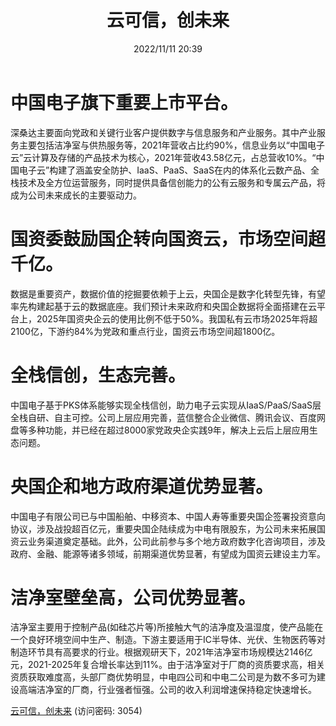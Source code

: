 ﻿---
title: 云可信，创未来
date: 2022/11/11 20:39
tags:
- 专业工程
- 公司深度研究
updated: 
---

# 中国电子旗下重要上市平台。
深桑达主要面向党政和关键行业客户提供数字与信息服务和产业服务。其中产业服务主要包括洁净室与供热服务等，2021年营收占比约90%，信息业务以“中国电子云”云计算及存储的产品技术为核心，2021年营收43.58亿元，占总营收10%。“中国电子云”构建了涵盖安全防护、IaaS、PaaS、SaaS在内的体系化云数产品、全栈技术及全方位运营服务，同时提供具备信创能力的公有云服务和专属云产品，将成为公司未来成长的主要驱动力。

# 国资委鼓励国企转向国资云，市场空间超千亿。
数据是重要资产，数据价值的挖掘要依赖于上云，央国企是数字化转型先锋，有望率先构建起基于云的数据底座。我们预计未来政府和央国企数据将全面搭建在云平台上，2025年国资央企云的使用比例不低于50%。我国私有云市场2025年将超2100亿，下游约84%为党政和重点行业，国资云市场空间超1800亿。

<!--more-->

# 全栈信创，生态完善。
中国电子基于PKS体系能够实现全栈信创，助力电子云实现从IaaS/PaaS/SaaS层全栈自研、自主可控。公司上层应用完善，蓝信整合企业微信、腾讯会议、百度网盘等多种功能，并已经在超过8000家党政央企实践9年，解决上云后上层应用生态问题。

# 央国企和地方政府渠道优势显著。
中国电子有限公司已与中国船舶、中移资本、中国人寿等重要央国企签署投资意向协议，涉及战投超百亿元，重要央国企陆续成为中电有限股东，为公司未来拓展国资云业务渠道奠定基础。此外，公司此前参与多个地方政府数字化咨询项目，涉及政府、金融、能源等诸多领域，前期渠道优势显著，有望成为国资云建设主力军。

# 洁净室壁垒高，公司优势显著。
洁净室主要用于控制产品(如硅芯片等)所接触大气的洁净度及温湿度，使产品能在一个良好环境空间中生产、制造。下游主要适用于IC半导体、光伏、生物医药等对制造环节具有高要求的行业。根据观研天下，2021年洁净室市场规模达2146亿元，2021-2025年复合增长率达到11%。由于洁净室对于厂商的资质要求高，相关资质获取难度高，头部厂商优势明显，中电四公司和中电二公司是为数不多可为建设高端洁净室的厂商，行业强者恒强。公司的收入利润增速保持稳定快速增长。


[云可信，创未来](https://url12.ctfile.com/f/3948612-722964045-273338?p=3054)
(访问密码: 3054)
